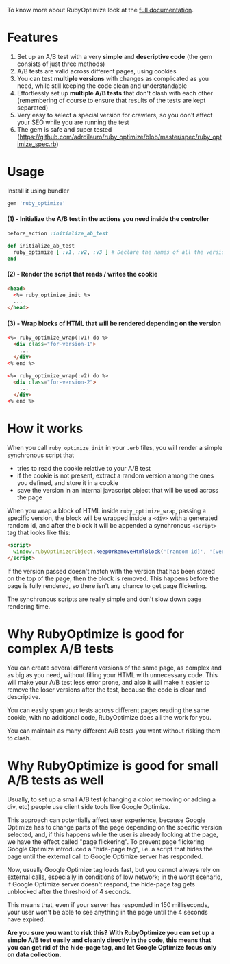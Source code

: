 To know more about RubyOptimize look at the [full documentation](https://github.com/adrdilauro/ruby_optimize/wiki/Full-documentation).

# Features

1. Set up an A/B test with a very **simple** and **descriptive code** (the gem consists of just three methods)
2. A/B tests are valid across different pages, using cookies
3. You can test **multiple versions** with changes as complicated as you need, while still keeping the code clean and understandable
4. Effortlessly set up **multiple A/B tests** that don't clash with each other (remembering of course to ensure that results of the tests are kept separated)
5. Very easy to select a special version for crawlers, so you don't affect your SEO while you are running the test
6. The gem is safe and super tested (https://github.com/adrdilauro/ruby_optimize/blob/master/spec/ruby_optimize_spec.rb)

# Usage

Install it using bundler
```ruby
gem 'ruby_optimize'
```

#### (1) - Initialize the A/B test in the actions you need inside the controller
```ruby
before_action :initialize_ab_test

def initialize_ab_test
  ruby_optimize [ :v1, :v2, :v3 ] # Declare the names of all the versions you are going to test
end
```

#### (2) - Render the script that reads / writes the cookie
```html
<head>
  <%= ruby_optimize_init %>
  ...
</head>
```

#### (3) - Wrap blocks of HTML that will be rendered depending on the version
```html
<%= ruby_optimize_wrap(:v1) do %>
  <div class="for-version-1">
    ...
  </div>
<% end %>

<%= ruby_optimize_wrap(:v2) do %>
  <div class="for-version-2">
    ...
  </div>
<% end %>
```

# How it works

When you call `ruby_optimize_init` in your `.erb` files, you will render a simple synchronous script that

- tries to read the cookie relative to your A/B test
- if the cookie is not present, extract a random version among the ones you defined, and store it in a cookie
- save the version in an internal javascript object that will be used across the page

When you wrap a block of HTML inside `ruby_optimize_wrap`, passing a specific version, the block will be wrapped inside a `<div>` with a generated random id, and after the block it will be appended a synchronous `<script>` tag that looks like this:

```html
<script>
  window.rubyOptimizerObject.keepOrRemoveHtmlBlock('[random id]', '[version]');
</script>
```

If the version passed doesn't match with the version that has been stored on the top of the page, then the block is removed. This happens before the page is fully rendered, so there isn't any chance to get page flickering.

The synchronous scripts are really simple and don't slow down page rendering time.


# Why RubyOptimize is good for complex A/B tests

You can create several different versions of the same page, as complex and as big as you need, without filling your HTML with unnecessary code. This will make your A/B test less error prone, and also it will make it easier to remove the loser versions after the test, because the code is clear and descriptive.

You can easily span your tests across different pages reading the same cookie, with no additional code, RubyOptimize does all the work for you.

You can maintain as many different A/B tests you want without risking them to clash.

# Why RubyOptimize is good for small A/B tests as well

Usually, to set up a small A/B test (changing a color, removing or adding a div, etc) people use client side tools like Google Optimize.

This approach can potentially affect user experience, because Google Optimize has to change parts of the page depending on the specific version selected, and, if this happens while the user is already looking at the page, we have the effect called "page flickering". To prevent page flickering Google Optimize introduced a "hide-page tag", i.e. a script that hides the page until the external call to Google Optimize server has responded.

Now, usually Google Optimize tag loads fast, but you cannot always rely on external calls, especially in conditions of low network; in the worst scenario, if Google Optimize server doesn't respond, the hide-page tag gets unblocked after the threshold of 4 seconds.

This means that, even if your server has responded in 150 milliseconds, your user won't be able to see anything in the page until the 4 seconds have expired.

**Are you sure you want to risk this? With RubyOptimize you can set up a simple A/B test easily and cleanly directly in the code, this means that you can get rid of the hide-page tag, and let Google Optimize focus only on data collection.**
